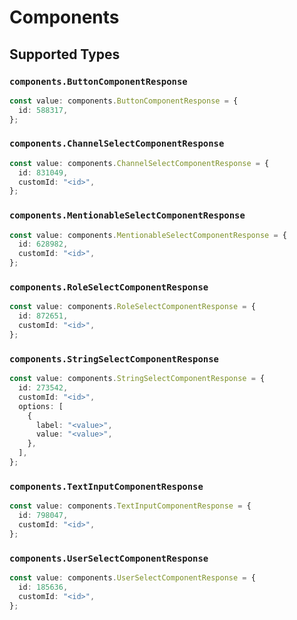 # Components


## Supported Types

### `components.ButtonComponentResponse`

```typescript
const value: components.ButtonComponentResponse = {
  id: 588317,
};
```

### `components.ChannelSelectComponentResponse`

```typescript
const value: components.ChannelSelectComponentResponse = {
  id: 831049,
  customId: "<id>",
};
```

### `components.MentionableSelectComponentResponse`

```typescript
const value: components.MentionableSelectComponentResponse = {
  id: 628982,
  customId: "<id>",
};
```

### `components.RoleSelectComponentResponse`

```typescript
const value: components.RoleSelectComponentResponse = {
  id: 872651,
  customId: "<id>",
};
```

### `components.StringSelectComponentResponse`

```typescript
const value: components.StringSelectComponentResponse = {
  id: 273542,
  customId: "<id>",
  options: [
    {
      label: "<value>",
      value: "<value>",
    },
  ],
};
```

### `components.TextInputComponentResponse`

```typescript
const value: components.TextInputComponentResponse = {
  id: 798047,
  customId: "<id>",
};
```

### `components.UserSelectComponentResponse`

```typescript
const value: components.UserSelectComponentResponse = {
  id: 185636,
  customId: "<id>",
};
```

